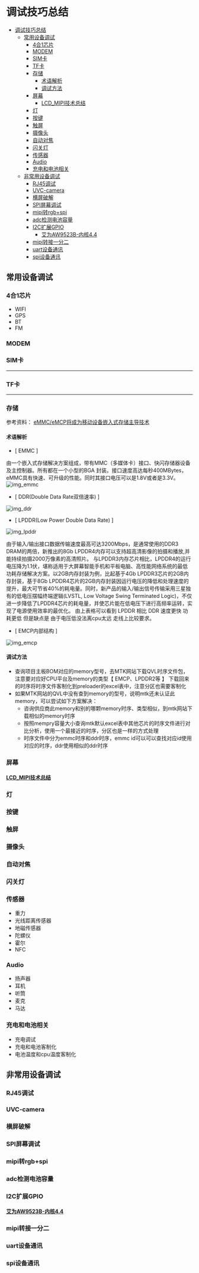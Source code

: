 # 调试技巧总结

- [调试技巧总结](#调试技巧总结)
  - [常用设备调试](#常用设备调试)
    - [4合1芯片](#4合1芯片)
    - [MODEM](#modem)
    - [SIM卡](#sim卡)
    - [TF卡](#tf卡)
    - [存储](#存储)
      - [术语解析](#术语解析)
      - [调试方法](#调试方法)
    - [屏幕](#屏幕)
      - [LCD_MIPI技术总结](#lcd_mipi技术总结)
    - [灯](#灯)
    - [按键](#按键)
    - [触屏](#触屏)
    - [摄像头](#摄像头)
    - [自动对焦](#自动对焦)
    - [闪关灯](#闪关灯)
    - [传感器](#传感器)
    - [Audio](#audio)
    - [充电和电池相关](#充电和电池相关)
  - [非常用设备调试](#非常用设备调试)
    - [RJ45调试](#rj45调试)
    - [UVC-camera](#uvc-camera)
    - [横屏破解](#横屏破解)
    - [SPI屏幕调试](#spi屏幕调试)
    - [mipi转rgb+spi](#mipi转rgbspi)
    - [adc检测电池容量](#adc检测电池容量)
    - [I2C扩展GPIO](#i2c扩展gpio)
      - [艾为AW9523B-内核4.4](#艾为aw9523b-内核44)
    - [mipi转接一分二](#mipi转接一分二)
    - [uart设备通讯](#uart设备通讯)
    - [spi设备通讯](#spi设备通讯)

## 常用设备调试

### 4合1芯片

- WIFI
- GPS
- BT
- FM

### MODEM

### SIM卡

---

### TF卡

---

### 存储

参考资料：
[eMMC/eMCP将成为移动设备嵌入式存储主导技术](http://blog.fang.com/39645797/16299159/articledetail.htm)

#### 术语解析

- [ EMMC ]

由一个嵌入式存储解决方案组成，带有MMC（多媒体卡）接口、快闪存储器设备及主控制器。所有都在一个小型的BGA 封装。接口速度高达每秒400MBytes，eMMC具有快速、可升级的性能。同时其接口电压可以是1.8V或者是3.3V。
![img_emmc](技术总结报告/img/1F30CC48-68E1-4827-A140-2F490F81130B.png)

- [ DDR(Double Data Rate双倍速率) ]

![img_ddr](技术总结报告/img/E67633D9-91C0-4D60-A0F7-D3561DF40716.png)

- [ LPDDR(Low Power Double Data Rate) ]

![img_lpddr](技术总结报告/img/ECCCCFEF-DED1-44D4-93CF-0B409646DEF7.png)

由于输入/输出接口数据传输速度最高可达3200Mbps，是通常使用的DDR3 DRAM的两倍，新推出的8Gb LPDDR4内存可以支持超高清影像的拍摄和播放,并能持续拍摄2000万像素的高清照片。
与LPDDR3内存芯片相比，LPDDR4的运行电压降为1.1伏，堪称适用于大屏幕智能手机和平板电脑、高性能网络系统的最低功耗存储解决方案。以2GB内存封装为例，比起基于4Gb LPDDR3芯片的2GB内存封装，基于8Gb LPDDR4芯片的2GB内存封装因运行电压的降低和处理速度的提升，最大可节省40%的耗电量。同时，新产品的输入/输出信号传输采用三星独有的低电压摆幅终端逻辑(LVSTL, Low Voltage Swing Terminated Logic)，不仅进一步降低了LPDDR4芯片的耗电量，并使芯片能在低电压下进行高频率运转，实现了电源使用效率的最优化。
由上表格可以看到 LPDDR 相比 DDR 速度更快 功耗更低 但是缺点是 由于电压低没法离cpu太远 走线上比较要求。

- [ EMCP内部结构 ]

![img_emcp](./技术总结报告/img/20200427113408952.png)

#### 调试方法

- 查询项目主板BOM对应的memory型号，去MTK网站下载QVL时序文件包，注意要对应好CPU平台及memory的类型【 EMCP、LPDDR2等 】
下载回来的时序将时序文件客制化到preloader的excel表中，注意分区也需要客制化
- 如果MTK网站的QVL中没有查到memory的型号，说明mtk还未认证此memory，可以尝试如下方案解决：
  - 咨询供应商此memory和别的哪颗memory时序、类型相似，到mtk网站下载相似的memory时序
  - 按照mempry容量大小查询mtk默认excel表中其他芯片的时序文件进行对比分析，使用一个最接近的时序，分区也是一样的方式处理
  - 时序文件中分为emmc时序和ddr时序，emmc id可以可以查找对应id使用对应的时序，ddr使用相似的ddr时序

### 屏幕

#### [LCD_MIPI技术总结](技术总结报告/lcd_mipi.md)

### 灯

### 按键

### 触屏

### 摄像头

### 自动对焦

### 闪关灯

### 传感器

- 重力
- 光线距离传感器
- 地磁传感器
- 陀螺仪
- 霍尔
- NFC

### Audio

- 扬声器
- 耳机
- 听筒
- 麦克
- 马达

### 充电和电池相关

- 充电调试
- 充电和电池客制化
- 电池温度和cpu温度客制化

## 非常用设备调试

### RJ45调试

### UVC-camera

### 横屏破解

### SPI屏幕调试

### mipi转rgb+spi

### adc检测电池容量

### I2C扩展GPIO

#### [艾为AW9523B-内核4.4](技术总结报告/aw9523b/AW9523B内核4.4移植文档.md)

### mipi转接一分二

### uart设备通讯

### spi设备通讯
